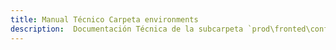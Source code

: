 ```yaml
---
title: Manual Técnico Carpeta environments
description:  Documentación Técnica de la subcarpeta `prod\fronted\config`
---
```


